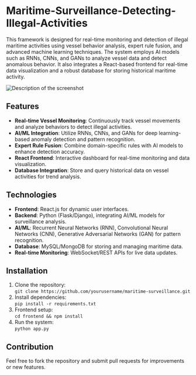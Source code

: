# Maritime-Surveillance-Detecting-Illegal-Activities

This framework is designed for real-time monitoring and detection of illegal maritime activities using vessel behavior analysis, expert rule fusion, and advanced machine learning techniques. The system employs AI models such as RNNs, CNNs, and GANs to analyze vessel data and detect anomalous behavior. It also integrates a React-based frontend for real-time data visualization and a robust database for storing historical maritime activity.

![Description of the screenshot](https://financialtransparency.org/wp-content/uploads/2022/10/Screenshot-2022-10-25-124848.png)


## Features
- **Real-time Vessel Monitoring**: Continuously track vessel movements and analyze behaviors to detect illegal activities.
- **AI/ML Integration**: Utilize RNNs, CNNs, and GANs for deep learning-based anomaly detection and pattern recognition.
- **Expert Rule Fusion**: Combine domain-specific rules with AI models to enhance detection accuracy.
- **React Frontend**: Interactive dashboard for real-time monitoring and data visualization.
- **Database Integration**: Store and query historical data on vessel activities for trend analysis.

## Technologies
- **Frontend**: React.js for dynamic user interfaces.
- **Backend**: Python (Flask/Django), integrating AI/ML models for surveillance analysis.
- **AI/ML**: Recurrent Neural Networks (RNN), Convolutional Neural Networks (CNN), Generative Adversarial Networks (GAN) for pattern recognition.
- **Database**: MySQL/MongoDB for storing and managing maritime data.
- **Real-time Monitoring**: WebSocket/REST APIs for live data updates.

## Installation
1. Clone the repository:  
   `git clone https://github.com/yourusername/maritime-surveillance.git`
2. Install dependencies:  
   `pip install -r requirements.txt`
3. Frontend setup:  
   `cd frontend && npm install`
4. Run the system:  
   `python app.py`

## Contribution
Feel free to fork the repository and submit pull requests for improvements or new features.
